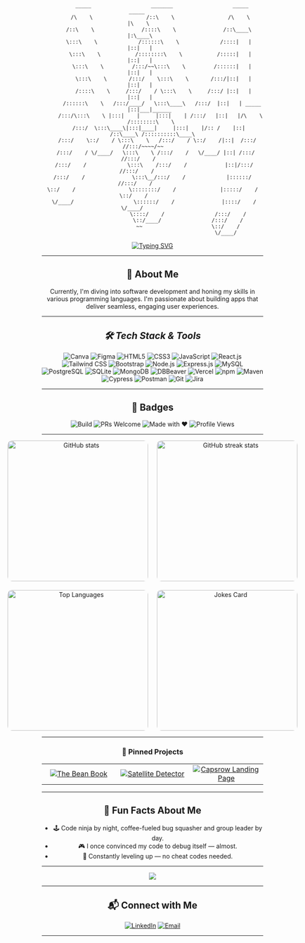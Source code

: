 <div align="center">

<pre><code>
      _____                   _______                   _____             _____          
     /\    \                 /::\    \                 /\    \           |\    \         
    /::\    \               /::::\    \               /::\____\          |:\____\        
    \:::\    \             /::::::\    \             /::::|   |          |::|   |        
     \:::\    \           /::::::::\    \           /:::::|   |          |::|   |        
      \:::\    \         /:::/~~\:::\    \         /::::::|   |          |::|   |        
       \:::\    \       /:::/    \:::\    \       /:::/|::|   |          |::|   |        
       /::::\    \     /:::/    / \:::\    \     /:::/ |::|   |          |::|   |        
      /::::::\    \   /:::/____/   \:::\____\   /:::/  |::|   | _____    |::|___|______  
     /:::/\:::\    \ |:::|    |     |:::|    | /:::/   |::|   |/\    \   /::::::::\    \ 
    /:::/  \:::\____\|:::|____|     |:::|    |/:: /    |::|   /::\____\ /::::::::::\____\
   /:::/    \::/    / \:::\    \   /:::/    / \::/    /|::|  /:::/    //:::/~~~~/~~      
  /:::/    / \/____/   \:::\    \ /:::/    /   \/____/ |::| /:::/    //:::/    /         
 /:::/    /             \:::\    /:::/    /            |::|/:::/    //:::/    /          
/:::/    /               \:::\__/:::/    /             |::::::/    //:::/    /           
\::/    /                 \::::::::/    /              |:::::/    / \::/    /            
 \/____/                   \::::::/    /               |::::/    /   \/____/             
                            \::::/    /                /:::/    /                        
                             \::/____/                /:::/    /                         
                              ~~                      \::/    /                          
                                                       \/____/                           
</code></pre>

<p align="center">
  <a href="https://git.io/typing-svg">
    <img src="https://readme-typing-svg.demolab.com?lines=Kedu!+I'm+Tony;Welcome+to+my+space+on+the+web!" alt="Typing SVG" />
  </a>
</p>

---
## 👋 About Me
Currently, I'm diving into software development and honing my skills in various programming languages. I'm passionate about building apps that deliver seamless, engaging user experiences.

---
<h2 align="center"><i>🛠️ Tech Stack & Tools</i></h2>

<p align="center">
  <img src="https://img.shields.io/badge/Canva-00C4CC?style=for-the-badge&logo=canva&logoColor=white" alt="Canva" />
  <img src="https://img.shields.io/badge/Figma-F24E1E?style=for-the-badge&logo=figma&logoColor=white" alt="Figma" />

  <img src="https://img.shields.io/badge/HTML5-E34F26?style=for-the-badge&logo=html5&logoColor=white" alt="HTML5" />
  <img src="https://img.shields.io/badge/CSS3-1572B6?style=for-the-badge&logo=css3&logoColor=white" alt="CSS3" />
  <img src="https://img.shields.io/badge/JavaScript-F7DF1E?style=for-the-badge&logo=javascript&logoColor=black" alt="JavaScript" />
  <img src="https://img.shields.io/badge/React-61DAFB?style=for-the-badge&logo=react&logoColor=black" alt="React.js" />
  <img src="https://img.shields.io/badge/Tailwind-38B2AC?style=for-the-badge&logo=tailwind-css&logoColor=white" alt="Tailwind CSS" />
  <img src="https://img.shields.io/badge/Bootstrap-7952B3?style=for-the-badge&logo=bootstrap&logoColor=white" alt="Bootstrap" />

  <img src="https://img.shields.io/badge/Node.js-339933?style=for-the-badge&logo=node.js&logoColor=white" alt="Node.js" />
  <img src="https://img.shields.io/badge/Express-000000?style=for-the-badge&logo=express&logoColor=white" alt="Express.js" />

  <img src="https://img.shields.io/badge/MySQL-4479A1?style=for-the-badge&logo=mysql&logoColor=white" alt="MySQL" />
  <img src="https://img.shields.io/badge/PostgreSQL-336791?style=for-the-badge&logo=postgresql&logoColor=white" alt="PostgreSQL" />
  <img src="https://img.shields.io/badge/SQLite-07405E?style=for-the-badge&logo=sqlite&logoColor=white" alt="SQLite" />
  <img src="https://img.shields.io/badge/MongoDB-47A248?style=for-the-badge&logo=mongodb&logoColor=white" alt="MongoDB" />
  <img src="https://img.shields.io/badge/DBBeaver-1E90FF?style=for-the-badge&logo=database&logoColor=white" alt="DBBeaver" />

  <img src="https://img.shields.io/badge/Vercel-000000?style=for-the-badge&logo=vercel&logoColor=white" alt="Vercel" />

  <img src="https://img.shields.io/badge/npm-CB3837?style=for-the-badge&logo=npm&logoColor=white" alt="npm" />
  <img src="https://img.shields.io/badge/Maven-C71A36?style=for-the-badge&logo=apache-maven&logoColor=white" alt="Maven" />

  <img src="https://img.shields.io/badge/Cypress-17202C?style=for-the-badge&logo=cypress&logoColor=white" alt="Cypress" />
  <img src="https://img.shields.io/badge/Postman-FF6C37?style=for-the-badge&logo=postman&logoColor=white" alt="Postman" />

  <img src="https://img.shields.io/badge/Git-F05032?style=for-the-badge&logo=git&logoColor=white" alt="Git" />
  <img src="https://img.shields.io/badge/Jira-0052CC?style=for-the-badge&logo=jira&logoColor=white" alt="Jira" />
</p>





---

## 🚀 Badges
![Build](https://img.shields.io/badge/build-passing-brightgreen)
![PRs Welcome](https://img.shields.io/badge/PRs-welcome-blue)
![Made with ❤️](https://img.shields.io/badge/Made%20with-%E2%9D%A4-red)
![Profile Views](https://komarev.com/ghpvc/?username=tezegolo)

---

<div align="center" style="display: grid; grid-template-columns: repeat(2, 320px); gap: 20px; justify-content: center;">
  <img src="https://github-readme-stats.vercel.app/api?username=tezegolo&show_icons=true&theme=radical" alt="GitHub stats" style="border-radius: 10px; width: 320px;" />
  
  <a href="https://github.com/anuraghazra/github-readme-streak-stats">
    <img src="https://github-readme-streak-stats.herokuapp.com/?user=tezegolo&theme=radical&hide_border=false&cache_seconds=1800&v=2" alt="GitHub streak stats" style="border-radius: 10px; width: 320px;" />
  </a>
  
  <img src="https://github-readme-stats.vercel.app/api/top-langs/?username=tezegolo&layout=compact&theme=radical" alt="Top Languages" style="border-radius: 10px; width: 320px;" />
  
  <img src="https://readme-jokes.vercel.app/api?theme=radical" alt="Jokes Card" style="border-radius: 10px; width: 320px;" />
</div>

---

<h3 align="center">📌 Pinned Projects</h3>

<table align="center" width="90%" style="max-width: 800px;">
  <tr>
    <td align="center" width="33%">
      <a href="https://github.com/tezegolo/The-Bean-Book" target="_blank">
        <img src="https://github-readme-stats.vercel.app/api/pin/?username=tezegolo&repo=The-Bean-Book&theme=dark" alt="The Bean Book" />
      </a>
    </td>
    <td align="center" width="33%">
      <a href="https://github.com/tezegolo/Satellite-Detector" target="_blank">
        <img src="https://github-readme-stats.vercel.app/api/pin/?username=tezegolo&repo=Satellite-Detector&theme=dark" alt="Satellite Detector" />
      </a>
    </td>
    <td align="center" width="33%">
      <a href="https://github.com/tezegolo/Capsrow-Landing-Page" target="_blank">
        <img src="https://github-readme-stats.vercel.app/api/pin/?username=tezegolo&repo=Capsrow-Landing-Page&theme=dark" alt="Capsrow Landing Page" />
      </a>
    </td>
  </tr>
</table>

---

## 🎯 Fun Facts About Me

- 🕹️ Code ninja by night, coffee-fueled bug squasher and group leader by day.  
- 🎮 I once convinced my code to debug itself — almost.    
- 🚀 Constantly leveling up — no cheat codes needed.

---

<a href="https://github.com/tezegolo">
  <img src="https://github-readme-activity-graph.vercel.app/graph?username=tezegolo&theme=nightowl&area=true&hide_border=true" />
</a>

---

## 📬 Connect with Me

[![LinkedIn](https://img.shields.io/badge/LinkedIn-%230077B5.svg?style=for-the-badge&logo=linkedin&logoColor=white)](https://www.linkedin.com/in/tonyezegolo)  [![Email](https://img.shields.io/badge/Email-D14836.svg?style=for-the-badge&logo=gmail&logoColor=white)](mailto:tonyezegolo@gmail.com)

---
